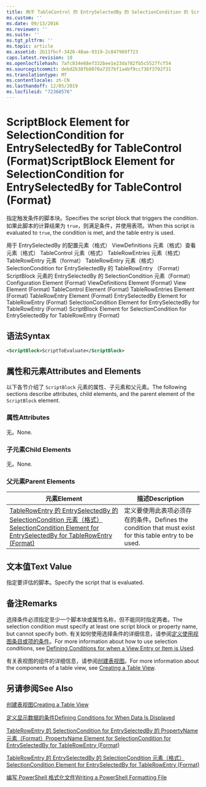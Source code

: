 ```yaml
---
title: 用于 TableControl 的 EntrySelectedBy 的 SelectionCondition 的 ScriptBlock 元素（格式） |Microsoft Docs
ms.custom: ''
ms.date: 09/13/2016
ms.reviewer: ''
ms.suite: ''
ms.tgt_pltfrm: ''
ms.topic: article
ms.assetid: 2b11fbcf-3426-48ae-9319-2c847969f723
caps.latest.revision: 10
ms.openlocfilehash: 7afc834e68ef332bee1e23da782fb5c5527fcf54
ms.sourcegitcommit: debd2b38fb8070a7357bf1a4bf9cc736f3702f31
ms.translationtype: MT
ms.contentlocale: zh-CN
ms.lasthandoff: 12/05/2019
ms.locfileid: "72368576"
---
```

# <a name="scriptblock-element-for-selectioncondition-for-entryselectedby-for-tablecontrol-format"></a><span data-ttu-id="d4b10-102">ScriptBlock Element for SelectionCondition for EntrySelectedBy for TableControl (Format)</span><span class="sxs-lookup"><span data-stu-id="d4b10-102">ScriptBlock Element for SelectionCondition for EntrySelectedBy for TableControl (Format)</span></span>

<span data-ttu-id="d4b10-103">指定触发条件的脚本块。</span><span class="sxs-lookup"><span data-stu-id="d4b10-103">Specifies the script block that triggers the condition.</span></span> <span data-ttu-id="d4b10-104">如果此脚本的计算结果为 `true`，则满足条件，并使用表项。</span><span class="sxs-lookup"><span data-stu-id="d4b10-104">When this script is evaluated to `true`, the condition is met, and the table entry is used.</span></span>

<span data-ttu-id="d4b10-105">用于 EntrySelectedBy 的配置元素（格式） ViewDefinitions 元素（格式）查看元素（格式） TableControl 元素（格式） TableRowEntries 元素（格式） TableRowEntry 元素（format） TableRowEntry 元素（格式）SelectionCondition for EntrySelectedBy 的 TableRowEntry （Format） ScriptBlock 元素的 EntrySelectedBy 的 SelectionCondition 元素（Format）</span><span class="sxs-lookup"><span data-stu-id="d4b10-105">Configuration Element (Format) ViewDefinitions Element (Format) View Element (Format) TableControl Element (Format) TableRowEntries Element (Format) TableRowEntry Element (Format) EntrySelectedBy Element for TableRowEntry (Format) SelectionCondition Element for EntrySelectedBy for TableRowEntry (Format) ScriptBlock Element for SelectionCondition for EntrySelectedBy for TableRowEntry (Format)</span></span>

## <a name="syntax"></a><span data-ttu-id="d4b10-106">语法</span><span class="sxs-lookup"><span data-stu-id="d4b10-106">Syntax</span></span>

```xml
<ScriptBlock>ScriptToEvaluate</ScriptBlock>
```

## <a name="attributes-and-elements"></a><span data-ttu-id="d4b10-107">属性和元素</span><span class="sxs-lookup"><span data-stu-id="d4b10-107">Attributes and Elements</span></span>

<span data-ttu-id="d4b10-108">以下各节介绍了 `ScriptBlock` 元素的属性、子元素和父元素。</span><span class="sxs-lookup"><span data-stu-id="d4b10-108">The following sections describe attributes, child elements, and the parent element of the `ScriptBlock` element.</span></span>

### <a name="attributes"></a><span data-ttu-id="d4b10-109">属性</span><span class="sxs-lookup"><span data-stu-id="d4b10-109">Attributes</span></span>

<span data-ttu-id="d4b10-110">无。</span><span class="sxs-lookup"><span data-stu-id="d4b10-110">None.</span></span>

### <a name="child-elements"></a><span data-ttu-id="d4b10-111">子元素</span><span class="sxs-lookup"><span data-stu-id="d4b10-111">Child Elements</span></span>

<span data-ttu-id="d4b10-112">无。</span><span class="sxs-lookup"><span data-stu-id="d4b10-112">None.</span></span>

### <a name="parent-elements"></a><span data-ttu-id="d4b10-113">父元素</span><span class="sxs-lookup"><span data-stu-id="d4b10-113">Parent Elements</span></span>

|<span data-ttu-id="d4b10-114">元素</span><span class="sxs-lookup"><span data-stu-id="d4b10-114">Element</span></span>|<span data-ttu-id="d4b10-115">描述</span><span class="sxs-lookup"><span data-stu-id="d4b10-115">Description</span></span>|
|-------------|-----------------|
|[<span data-ttu-id="d4b10-116">TableRowEntry 的 EntrySelectedBy 的 SelectionCondition 元素（格式）</span><span class="sxs-lookup"><span data-stu-id="d4b10-116">SelectionCondition Element for EntrySelectedBy for TableRowEntry (Format)</span></span>](./selectioncondition-element-for-entryselectedby-for-tablecontrol-format.md)|<span data-ttu-id="d4b10-117">定义要使用此表项必须存在的条件。</span><span class="sxs-lookup"><span data-stu-id="d4b10-117">Defines the condition that must exist for this table entry to be used.</span></span>|

## <a name="text-value"></a><span data-ttu-id="d4b10-118">文本值</span><span class="sxs-lookup"><span data-stu-id="d4b10-118">Text Value</span></span>

<span data-ttu-id="d4b10-119">指定要评估的脚本。</span><span class="sxs-lookup"><span data-stu-id="d4b10-119">Specify the script that is evaluated.</span></span>

## <a name="remarks"></a><span data-ttu-id="d4b10-120">备注</span><span class="sxs-lookup"><span data-stu-id="d4b10-120">Remarks</span></span>

<span data-ttu-id="d4b10-121">选择条件必须指定至少一个脚本块或属性名称，但不能同时指定两者。</span><span class="sxs-lookup"><span data-stu-id="d4b10-121">The selection condition must specify at least one script block or property name, but cannot specify both.</span></span> <span data-ttu-id="d4b10-122">有关如何使用选择条件的详细信息，请参阅[定义使用视图条目或项的条件](./defining-conditions-for-displaying-data.md)。</span><span class="sxs-lookup"><span data-stu-id="d4b10-122">For more information about how to use selection conditions, see [Defining Conditions for when a View Entry or Item is Used](./defining-conditions-for-displaying-data.md).</span></span>

<span data-ttu-id="d4b10-123">有关表视图的组件的详细信息，请参阅[创建表视图](./creating-a-table-view.md)。</span><span class="sxs-lookup"><span data-stu-id="d4b10-123">For more information about the components of a table view, see [Creating a Table View](./creating-a-table-view.md).</span></span>

## <a name="see-also"></a><span data-ttu-id="d4b10-124">另请参阅</span><span class="sxs-lookup"><span data-stu-id="d4b10-124">See Also</span></span>

[<span data-ttu-id="d4b10-125">创建表视图</span><span class="sxs-lookup"><span data-stu-id="d4b10-125">Creating a Table View</span></span>](./creating-a-table-view.md)

[<span data-ttu-id="d4b10-126">定义显示数据的条件</span><span class="sxs-lookup"><span data-stu-id="d4b10-126">Defining Conditions for When Data Is Displayed</span></span>](./defining-conditions-for-displaying-data.md)

[<span data-ttu-id="d4b10-127">TableRowEntry 的 SelectionCondition for EntrySelectedBy 的 PropertyName 元素（Format）</span><span class="sxs-lookup"><span data-stu-id="d4b10-127">PropertyName Element for SelectionCondition for EntrySelectedBy for TableRowEntry (Format)</span></span>](./propertyname-element-for-selectioncondition-for-entryselectedby-for-tablerowentry-format.md)

[<span data-ttu-id="d4b10-128">TableRowEntry 的 EntrySelectedBy 的 SelectionCondition 元素（格式）</span><span class="sxs-lookup"><span data-stu-id="d4b10-128">SelectionCondition Element for EntrySelectedBy for TableRowEntry (Format)</span></span>](./selectioncondition-element-for-entryselectedby-for-tablecontrol-format.md)

[<span data-ttu-id="d4b10-129">编写 PowerShell 格式化文件</span><span class="sxs-lookup"><span data-stu-id="d4b10-129">Writing a PowerShell Formatting File</span></span>](./writing-a-powershell-formatting-file.md)
